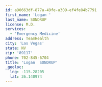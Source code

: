 ```yaml
---
id: a90663df-877a-49fe-a309-ef4fe84b7791
first_name: 'Logan '
last_name: SONDRUP
license: M.D.
services:
  - 'Emergency Medicine'
address: TeamHealth
city: 'Las Vegas'
state: NV
zip: '89117'
phone: 702-845-6704
title: 'Logan  SONDRUP'
_geoloc:
  lng: -115.28205
  lat: 36.140974
---
```

